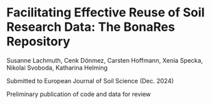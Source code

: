 # Facilitating Effective Reuse of Soil Research Data: The BonaRes Repository
Susanne Lachmuth, Cenk Dönmez, Carsten Hoffmann, Xenia Specka, Nikolai Svoboda, Katharina Helming

Submitted to European Journal of Soil Science (Dec. 2024)

Preliminary publication of code and data for review
